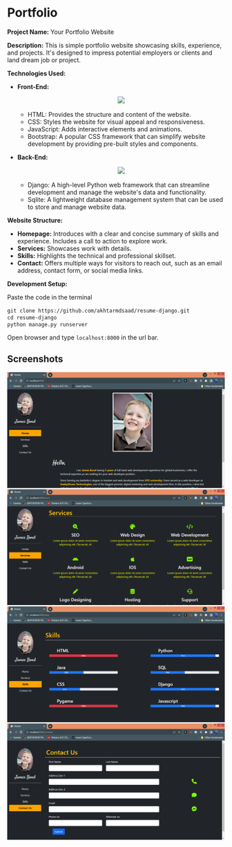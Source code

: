 # Portfolio 

**Project Name:** Your Portfolio Website

**Description:** This is simple portfolio website showcasing skills, experience, and projects. It's designed to impress potential employers or clients and land dream job or project.

**Technologies Used:**

* **Front-End:**   
  <p align="center">
    <a href="https://skillicons.dev">
      <img src="https://skillicons.dev/icons?i=html,css,js,bootstrap" />
    </a>
  </p>
  
  * HTML: Provides the structure and content of the website.  
  * CSS: Styles the website for visual appeal and responsiveness.  
  * JavaScript: Adds interactive elements and animations.  
  * Bootstrap: A popular CSS framework that can simplify website development by providing pre-built styles and components.  
* **Back-End:**  
  <p align="center">
    <a href="https://skillicons.dev">
      <img src="https://skillicons.dev/icons?i=django,sqlite" />
    </a>
  </p>

  * Django: A high-level Python web framework that can streamline development and manage the website's data and functionality.  
  * Sqlite: A lightweight database management system that can be used to store and manage website data.  

**Website Structure:**

* **Homepage:** Introduces with a clear and concise summary of skills and experience. Includes a call to action to explore work.  
* **Services:** Showcases work with details.  
* **Skills:** Highlights the technical and professional skillset.   
* **Contact:** Offers multiple ways for visitors to reach out, such as an email address, contact form, or social media links.  


**Development Setup:**

Paste the code in the terminal  
```
git clone https://github.com/akhtarmdsaad/resume-django.git
cd resume-django
python manage.py runserver
```

Open browser and type `localhost:8000` in the url bar.  

## Screenshots
![](screenshots/pasted_image_0.png)
![](screenshots/pasted_image_1.png)
![](screenshots/pasted_image_2.png)
![](screenshots/pasted_image_3.png)
